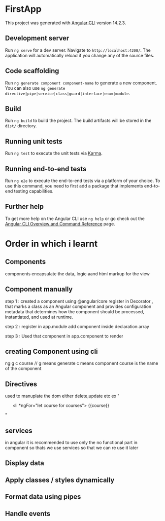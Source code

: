 # FirstApp

This project was generated with [Angular CLI](https://github.com/angular/angular-cli) version 14.2.3.

## Development server

Run `ng serve` for a dev server. Navigate to `http://localhost:4200/`. The application will automatically reload if you change any of the source files.

## Code scaffolding

Run `ng generate component component-name` to generate a new component. You can also use `ng generate directive|pipe|service|class|guard|interface|enum|module`.

## Build

Run `ng build` to build the project. The build artifacts will be stored in the `dist/` directory.

## Running unit tests

Run `ng test` to execute the unit tests via [Karma](https://karma-runner.github.io).

## Running end-to-end tests

Run `ng e2e` to execute the end-to-end tests via a platform of your choice. To use this command, you need to first add a package that implements end-to-end testing capabilities.

## Further help

To get more help on the Angular CLI use `ng help` or go check out the [Angular CLI Overview and Command Reference](https://angular.io/cli) page.


# Order in which i learnt

## Components
components  encapsulate the data, logic aand html markup for the view
## Component manually
step 1 : created a component using @angular/core
register in Decorator , that marks a class as an Angular component and provides configuration metadata that determines how the component should be processed, instantiated, and used at runtime.

step 2 : register in app.module 
add component inside declaration array

step 3 : Used that component in app.component to render

## creating Component using cli
ng g c course  // g means generate c means component course is the       name of the component

## Directives 
used to manuplate the dom either delete,update etc
ex 
"<ul>
    <li *ngFor="let course for courses">
        {{course}}
    </li>
</ul>
"

## services

in angular it is recommended to use only the no functional part in component so thats we use services so that we can re use it later 

## Display data
## Apply classes / styles dynamically
## Format data using pipes
## Handle events